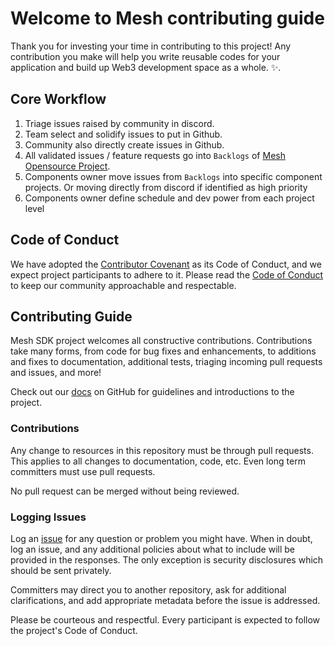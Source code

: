 # Welcome to Mesh contributing guide

Thank you for investing your time in contributing to this project! Any contribution you make will help you write reusable codes for your application and build up Web3 development space as a whole. :sparkles:.

## Core Workflow

1. Triage issues raised by community in discord.
2. Team select and solidify issues to put in Github.
3. Community also directly create issues in Github.
4. All validated issues / feature requests go into `Backlogs` of [Mesh Opensource Project](https://github.com/orgs/MeshJS/projects/1).
5. Components owner move issues from `Backlogs` into specific component projects. Or moving directly from discord if identified as high priority
6. Components owner define schedule and dev power from each project level

## Code of Conduct

We have adopted the [Contributor Covenant](https://www.contributor-covenant.org/) as its Code of Conduct, and we expect project participants to adhere to it. Please read the [Code of Conduct](./CODE_OF_CONDUCT.md) to keep our community approachable and respectable.

## Contributing Guide

Mesh SDK project welcomes all constructive contributions. Contributions take many forms, from code for bug fixes and enhancements, to additions and fixes to documentation, additional tests, triaging incoming pull requests and issues, and more!

Check out our [docs](https://github.com/MeshJS/mesh/tree/main/docs) on GitHub for guidelines and introductions to the project.

### Contributions

Any change to resources in this repository must be through pull requests. This applies to all changes to documentation, code, etc. Even long term committers must use pull requests.

No pull request can be merged without being reviewed.

### Logging Issues

Log an [issue](https://github.com/MeshJS/mesh/issues) for any question or problem you might have. When in doubt, log an issue, and any additional policies about what to include will be provided in the responses. The only exception is security disclosures which should be sent privately.

Committers may direct you to another repository, ask for additional clarifications, and add appropriate metadata before the issue is addressed.

Please be courteous and respectful. Every participant is expected to follow the project's Code of Conduct.
